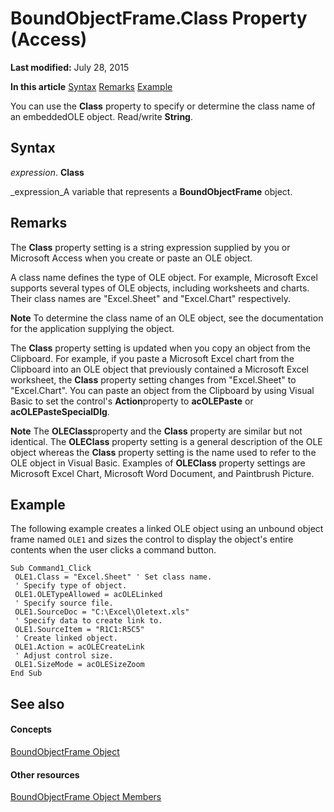 
# BoundObjectFrame.Class Property (Access)

 **Last modified:** July 28, 2015

 **In this article**
 [Syntax](#sectionSection0)
 [Remarks](#sectionSection1)
 [Example](#sectionSection2)


You can use the  **Class** property to specify or determine the class name of an embeddedOLE object. Read/write **String**.


## Syntax
<a name="sectionSection0"> </a>

 _expression_. **Class**

 _expression_A variable that represents a  **BoundObjectFrame** object.


## Remarks
<a name="sectionSection1"> </a>

The  **Class** property setting is a string expression supplied by you or Microsoft Access when you create or paste an OLE object.

A class name defines the type of OLE object. For example, Microsoft Excel supports several types of OLE objects, including worksheets and charts. Their class names are "Excel.Sheet" and "Excel.Chart" respectively.


 **Note**  To determine the class name of an OLE object, see the documentation for the application supplying the object.

The  **Class** property setting is updated when you copy an object from the Clipboard. For example, if you paste a Microsoft Excel chart from the Clipboard into an OLE object that previously contained a Microsoft Excel worksheet, the **Class** property setting changes from "Excel.Sheet" to "Excel.Chart". You can paste an object from the Clipboard by using Visual Basic to set the control's **Action**property to  **acOLEPaste** or **acOLEPasteSpecialDlg**.


 **Note**  The  **OLEClass**property and the  **Class** property are similar but not identical. The **OLEClass** property setting is a general description of the OLE object whereas the **Class** property setting is the name used to refer to the OLE object in Visual Basic. Examples of **OLEClass** property settings are Microsoft Excel Chart, Microsoft Word Document, and Paintbrush Picture.


## Example
<a name="sectionSection2"> </a>

The following example creates a linked OLE object using an unbound object frame named  `OLE1` and sizes the control to display the object's entire contents when the user clicks a command button.


```
Sub Command1_Click 
 OLE1.Class = "Excel.Sheet" ' Set class name. 
 ' Specify type of object. 
 OLE1.OLETypeAllowed = acOLELinked 
 ' Specify source file. 
 OLE1.SourceDoc = "C:\Excel\Oletext.xls" 
 ' Specify data to create link to. 
 OLE1.SourceItem = "R1C1:R5C5" 
 ' Create linked object. 
 OLE1.Action = acOLECreateLink 
 ' Adjust control size. 
 OLE1.SizeMode = acOLESizeZoom 
End Sub
```


## See also
<a name="sectionSection2"> </a>


#### Concepts


 [BoundObjectFrame Object](b3025672-60b8-e1d6-4769-1f724c9aa1ef.md)
#### Other resources


 [BoundObjectFrame Object Members](e2bbeb0c-1b13-5953-999a-4a0b93cb3ec7.md)
